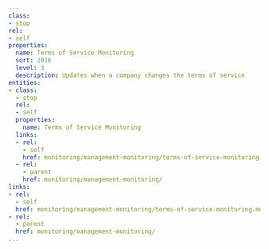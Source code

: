 ```yaml
---
class:
- stop
rel:
- self
properties:
  name: Terms of Service Monitoring
  sort: 2016
  level: 3
  description: Updates when a company changes the terms of service
entities:
- class:
  - stop
  rel:
  - self
  properties:
    name: Terms of Service Monitoring
  links:
  - rel:
    - self
    href: monitoring/management-monitoring/terms-of-service-monitoring.md
  - rel:
    - parent
    href: monitoring/management-monitoring/
links:
- rel:
  - self
  href: monitoring/management-monitoring/terms-of-service-monitoring.md
- rel:
  - parent
  href: monitoring/management-monitoring/
...
```

